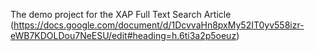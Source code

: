 The demo project for the XAP Full Text Search Article (https://docs.google.com/document/d/1DcvvaHn8pxMy52IT0yv558izr-eWB7KDOLDou7NeESU/edit#heading=h.6ti3a2p5oeuz)
